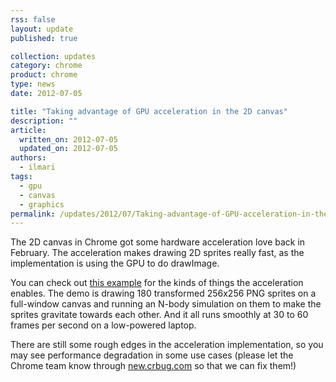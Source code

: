 ```yaml
---
rss: false
layout: update
published: true

collection: updates
category: chrome
product: chrome
type: news
date: 2012-07-05

title: "Taking advantage of GPU acceleration in the 2D canvas"
description: ""
article:
  written_on: 2012-07-05
  updated_on: 2012-07-05
authors:
  - ilmari
tags:
  - gpu
  - canvas
  - graphics
permalink: /updates/2012/07/Taking-advantage-of-GPU-acceleration-in-the-2D-canvas
---
```

The 2D canvas in Chrome got some hardware acceleration love back in February. The acceleration makes drawing 2D sprites really fast, as the implementation is using the GPU to do drawImage.

You can check out [this example](http://fhtr.org/gravityring/sprites.html) for the kinds of things the acceleration enables. The demo is drawing 180 transformed 256x256 PNG sprites on a full-window canvas and running an N-body simulation on them to make the sprites gravitate towards each other. And it all runs smoothly at 30 to 60 frames per second on a low-powered laptop.

There are still some rough edges in the acceleration implementation, so you may see performance degradation in some use cases (please let the Chrome team know through [new.crbug.com](http://new.crbug.com) so that we can fix them!)
